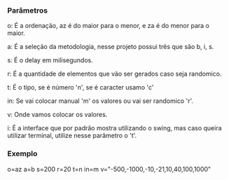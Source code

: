 ### Parâmetros
o: É a ordenação, az é do maior para o menor, e za é do menor para o maior.

a: É a seleção da metodologia, nesse projeto possui três que são b, i, s.

s: É o delay em milisegundos.

r: É a quantidade de elementos que vão ser gerados caso seja randomico.

t: É o tipo, se é número 'n', se é caracter usamo 'c'

in: Se vai colocar manual 'm' os valores ou vai ser randomico 'r'.

v: Onde vamos colocar os valores.

i: É a interface que por padrão mostra utilizando o swing, mas caso queira utilizar
terminal, utilize nesse parâmetro o 't'.


### Exemplo
o=az a=b s=200 r=20 t=n in=m v="-500,-1000,-10,-21,10,40,100,1000"

